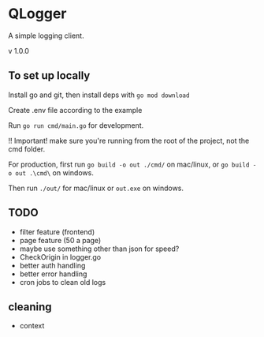 # QLogger

A simple logging client.

v 1.0.0

## To set up locally

Install go and git, then install deps with ```go mod download```

Create .env file according to the example

Run ```go run cmd/main.go``` for development.

!! Important! make sure you're running from the root of the project, not the cmd folder.

For production, first run ```go build -o out ./cmd/``` on mac/linux, or ```go build -o out .\cmd\``` on windows.

Then run ```./out/``` for mac/linux or ```out.exe``` on windows.

## TODO

- filter feature (frontend)
- page feature (50 a page)
- maybe use something other than json for speed?
- CheckOrigin in logger.go
- better auth handling
- better error handling
- cron jobs to clean old logs

## cleaning

- context
